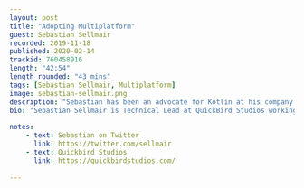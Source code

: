 ```yaml
---
layout: post
title: "Adopting Multiplatform"
guest: Sebastian Sellmair   
recorded: 2019-11-18
published: 2020-02-14
trackid: 760458916 
length: "42:54"
length_rounded: "43 mins"
tags: [Sebastian Sellmair, Multiplatform]
image: sebastian-sellmair.png
description: "Sebastian has been an advocate for Kotlin at his company and they jumped on board with multiplatform. Hear their story of what path they took to accomplish this and their challenges."
bio: "Sebastian Sellmair is Technical Lead at QuickBird Studios working mostly on medical products. He is especially interested in exploring the capabilities of Kotlin Multiplatform for his projects and is very proud of his issue reports. Besides Kotlin he is also a huge Gradle fan and admits to being an active stalker to the Kotlin GitHub repository"
       
notes: 
    - text: Sebastian on Twitter
      link: https://twitter.com/sellmair
    - text: Quickbird Studios
      link: https://quickbirdstudios.com/
     
---
```


